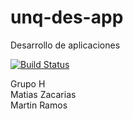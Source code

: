 # unq-des-app
Desarrollo de aplicaciones

[![Build Status](https://travis-ci.org/matiazzz/unq-des-app)](https://travis-ci.org/matiazzz/unq-des-app)

Grupo H  
Matias Zacarias  
Martin Ramos  
